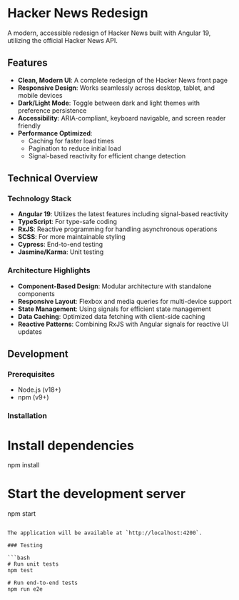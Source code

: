 # Hacker News Redesign

A modern, accessible redesign of Hacker News built with Angular 19, utilizing the official Hacker News API.

## Features

- **Clean, Modern UI**: A complete redesign of the Hacker News front page
- **Responsive Design**: Works seamlessly across desktop, tablet, and mobile devices
- **Dark/Light Mode**: Toggle between dark and light themes with preference persistence
- **Accessibility**: ARIA-compliant, keyboard navigable, and screen reader friendly
- **Performance Optimized**:
  - Caching for faster load times
  - Pagination to reduce initial load
  - Signal-based reactivity for efficient change detection

## Technical Overview

### Technology Stack

- **Angular 19**: Utilizes the latest features including signal-based reactivity
- **TypeScript**: For type-safe coding
- **RxJS**: Reactive programming for handling asynchronous operations
- **SCSS**: For more maintainable styling
- **Cypress**: End-to-end testing
- **Jasmine/Karma**: Unit testing

### Architecture Highlights

- **Component-Based Design**: Modular architecture with standalone components
- **Responsive Layout**: Flexbox and media queries for multi-device support
- **State Management**: Using signals for efficient state management
- **Data Caching**: Optimized data fetching with client-side caching
- **Reactive Patterns**: Combining RxJS with Angular signals for reactive UI updates

## Development

### Prerequisites

- Node.js (v18+)
- npm (v9+)

### Installation

# Install dependencies

npm install

# Start the development server

npm start

````

The application will be available at `http://localhost:4200`.

### Testing

```bash
# Run unit tests
npm test

# Run end-to-end tests
npm run e2e

````
